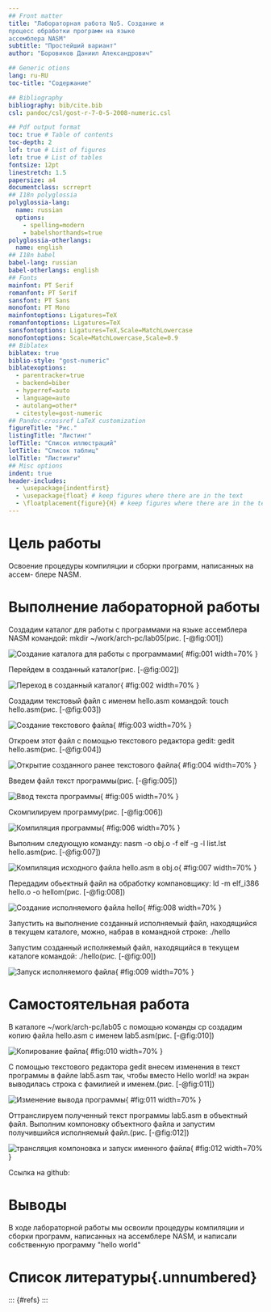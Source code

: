 ```yaml
---
## Front matter
title: "Лабораторная работа No5. Создание и
процесс обработки программ на языке
ассемблера NASM"
subtitle: "Простейший вариант"
author: "Боровиков Даниил Александрович"

## Generic otions
lang: ru-RU
toc-title: "Содержание"

## Bibliography
bibliography: bib/cite.bib
csl: pandoc/csl/gost-r-7-0-5-2008-numeric.csl

## Pdf output format
toc: true # Table of contents
toc-depth: 2
lof: true # List of figures
lot: true # List of tables
fontsize: 12pt
linestretch: 1.5
papersize: a4
documentclass: scrreprt
## I18n polyglossia
polyglossia-lang:
  name: russian
  options:
	- spelling=modern
	- babelshorthands=true
polyglossia-otherlangs:
  name: english
## I18n babel
babel-lang: russian
babel-otherlangs: english
## Fonts
mainfont: PT Serif
romanfont: PT Serif
sansfont: PT Sans
monofont: PT Mono
mainfontoptions: Ligatures=TeX
romanfontoptions: Ligatures=TeX
sansfontoptions: Ligatures=TeX,Scale=MatchLowercase
monofontoptions: Scale=MatchLowercase,Scale=0.9
## Biblatex
biblatex: true
biblio-style: "gost-numeric"
biblatexoptions:
  - parentracker=true
  - backend=biber
  - hyperref=auto
  - language=auto
  - autolang=other*
  - citestyle=gost-numeric
## Pandoc-crossref LaTeX customization
figureTitle: "Рис."
listingTitle: "Листинг"
lofTitle: "Список иллюстраций"
lotTitle: "Список таблиц"
lolTitle: "Листинги"
## Misc options
indent: true
header-includes:
  - \usepackage{indentfirst}
  - \usepackage{float} # keep figures where there are in the text
  - \floatplacement{figure}{H} # keep figures where there are in the text
---
```


# Цель работы

Освоение процедуры компиляции и сборки программ, написанных на ассем-
блере NASM.

# Выполнение лабораторной работы

Создадим каталог для работы с программами на языке ассемблера NASM командой: mkdir ~/work/arch-pc/lab05(рис. [-@fig:001])

![Создание каталога для работы с программами](image/1.png){ #fig:001 width=70% }

Перейдем в созданный каталог(рис. [-@fig:002])

![Переход в созданный каталог](image/2.png){ #fig:002 width=70% }

Создадим текстовый файл с именем hello.asm командой: touch hello.asm(рис. [-@fig:003])

![Создание текстового файла](image/3.png){ #fig:003 width=70% }

Откроем этот файл с помощью текстового редактора gedit: gedit hello.asm(рис. [-@fig:004])

![Открытие созданного ранее текстового файла](image/4.png){ #fig:004 width=70% }

Введем  файл текст программы(рис. [-@fig:005])

![Ввод текста программы](image/5.png){ #fig:005 width=70% }

Скомпилируем программу(рис. [-@fig:006])

![Компиляция программы](image/6.png){ #fig:006 width=70% }

Выполним следующую команду: nasm -o obj.o -f elf -g -l list.lst hello.asm(рис. [-@fig:007])

![Компиляция исходного файла hello.asm в obj.o ](image/7.png){ #fig:007 width=70% }

Передадим обьектный файл на обработку компановщику: ld -m elf_i386 hello.o -o hellom(рис. [-@fig:008])

![Создание исполняемого файла hello](image/8.png){ #fig:008 width=70% }


Запустить на выполнение созданный исполняемый файл, находящийся в
текущем каталоге, можно, набрав в командной строке:
./hello

Запустим созданный исполняемый файл, находящийся в текущем каталоге командой: ./hello(рис. [-@fig:00])

![Запуск исполняемого файла](image/9.png){ #fig:009 width=70% }

# Самостоятельная работа

В каталоге ~/work/arch-pc/lab05 с помощью команды cp создадим копию файла hello.asm с именем lab5.asm(рис. [-@fig:010])

![Копирование файла](image/10.png){ #fig:010 width=70% }

С помощью текстового редактора gedit внесем изменения в текст программы в файле lab5.asm так, чтобы вместо Hello world! на экран выводилась строка с фамилией и именем.(рис. [-@fig:011])

![Изменение вывода программы](image/11.png){ #fig:011 width=70% }

Оттранслируем полученный текст программы lab5.asm в объектный файл. Выполним компоновку объектного файла и запустим получившийся исполняемый файл.(рис. [-@fig:012])

![трансляция компоновка и запуск именного файла](image/12.png){ #fig:012 width=70% }

Ссылка на github:

# Выводы

В ходе лабораторной работы мы освоили процедуры компиляции и сборки программ, написанных на ассемблере NASM, и написали собственную программу "hello world"

# Список литературы{.unnumbered}

::: {#refs}
:::
